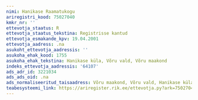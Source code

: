 ```yaml
---
nimi: Hanikase Raamatukogu
ariregistri_kood: 75027040
kmkr_nr: ''
ettevotja_staatus: R
ettevotja_staatus_tekstina: Registrisse kantud
ettevotja_esmakande_kpv: 19.04.2001
ettevotja_aadress: .na
asukoht_ettevotja_aadressis: ''
asukoha_ehak_kood: 1755
asukoha_ehak_tekstina: Hanikase küla, Võru vald, Võru maakond
indeks_ettevotja_aadressis: '64107'
ads_adr_id: 3221034
ads_ads_oid: .na
ads_normaliseeritud_taisaadress: Võru maakond, Võru vald, Hanikase küla
teabesysteemi_link: https://ariregister.rik.ee/ettevotja.py?ark=75027040&ref=rekvisiidid
---
```

